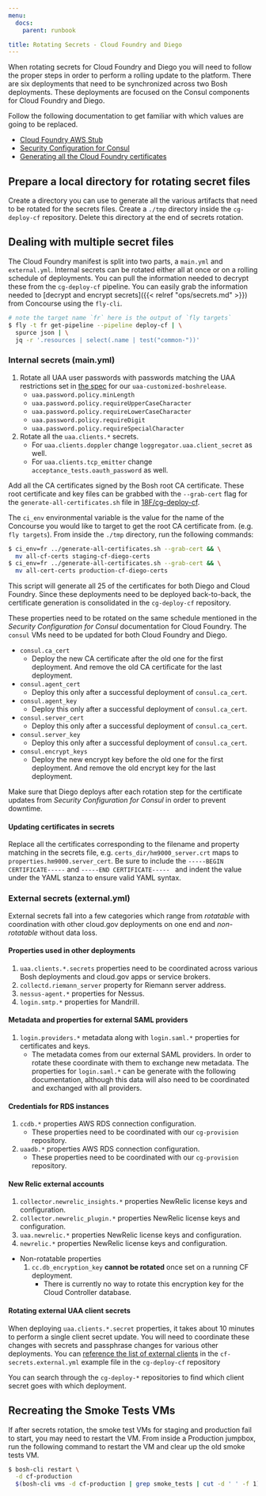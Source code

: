 ```yaml
---
menu:
  docs:
    parent: runbook

title: Rotating Secrets - Cloud Foundry and Diego
---
```


When rotating secrets for Cloud Foundry and Diego you will need to follow the
proper steps in order to perform a rolling update to the platform. There are six
deployments that need to be synchronized across two Bosh deployments. These
deployments are focused on the Consul components for Cloud Foundry and Diego.

Follow the following documentation to get familiar with which values are going
to be replaced.

- [Cloud Foundry AWS Stub](http://docs.cloudfoundry.org/deploying/aws/cf-stub.html)
- [Security Configuration for Consul](http://docs.cloudfoundry.org/deploying/common/consul-security.html)
- [Generating all the Cloud Foundry certificates](https://github.com/18F/cg-deploy-cf#how-to-generate-the-final-manifest)

## Prepare a local directory for rotating secret files

Create a directory you can use to generate all the various artifacts that need
to be rotated for the secrets files. Create a `./tmp` directory inside the
`cg-deploy-cf` repository. Delete this directory at the end of secrets rotation.

## Dealing with multiple secret files

The Cloud Foundry manifest is split into two parts, a `main.yml` and
`external.yml`. Internal secrets can be rotated either all at once or on a
rolling schedule of deployments. You can pull the information needed to decrypt
these from the `cg-deploy-cf` pipeline. You can easily grab the information
needed to [decrypt and encrypt secrets]({{< relref "ops/secrets.md" >}}) from
Concourse using the `fly-cli`.

```sh
# note the target name `fr` here is the output of `fly targets`
$ fly -t fr get-pipeline --pipeline deploy-cf | \
  spurce json | \
  jq -r '.resources | select(.name | test("common-"))'
```

### Internal secrets (main.yml)

1. Rotate all UAA user passwords with passwords matching the UAA restrictions
   set in [the spec](https://github.com/18F/uaa-customized-boshrelease/) for our
   `uaa-customized-boshrelease`.
    - `uaa.password.policy.minLength`
    - `uaa.password.policy.requireUpperCaseCharacter`
    - `uaa.password.policy.requireLowerCaseCharacter`
    - `uaa.password.policy.requireDigit`
    - `uaa.password.policy.requireSpecialCharacter`
1. Rotate all the `uaa.clients.*` secrets.
    - For `uaa.clients.doppler` change `loggregator.uaa.client_secret` as well.
    - For `uaa.clients.tcp_emitter` change `acceptance_tests.oauth_password` as well.

Add all the CA certificates signed by the Bosh root CA certificate. These root
certificate and key files can be grabbed with the `--grab-cert` flag for the
`generate-all-certificates.sh` file in
[18F/cg-deploy-cf](https://github.com/18F/cg-deploy-cf).

The `ci_env` environmental variable is the value for the name of the Concourse
you would like to target to get the root CA certificate from. (e.g. `fly targets`).
From inside the `./tmp` directory, run the following commands:

```sh
$ ci_env=fr ../generate-all-certificates.sh --grab-cert && \
  mv all-cf-certs staging-cf-diego-certs
$ ci_env=fr ../generate-all-certificates.sh --grab-cert && \
  mv all-cert-certs production-cf-diego-certs
```

This script will generate all 25 of the certificates for both Diego and
Cloud Foundry. Since these deployments need to be deployed back-to-back, the
certificate generation is consolidated in the `cg-deploy-cf` repository.

These properties need to be rotated on the same schedule mentioned in the
_Security Configuration for Consul_ documentation for Cloud Foundry. The
`consul` VMs need to be updated for both Cloud Foundry and Diego.

- `consul.ca_cert`
    - Deploy the new CA certificate after the old one for the first deployment.
      And remove the old CA certificate for the last deployment.
- `consul.agent_cert`
    - Deploy this only after a successful deployment of `consul.ca_cert`.
- `consul.agent_key`
    - Deploy this only after a successful deployment of `consul.ca_cert`.
- `consul.server_cert`
    - Deploy this only after a successful deployment of `consul.ca_cert`.
- `consul.server_key`
    - Deploy this only after a successful deployment of `consul.ca_cert`.
- `consul.encrypt_keys`
    - Deploy the new encrypt key before the old one for the first deployment.
      And remove the old encrypt key for the last deployment.

Make sure that Diego deploys after each rotation step for the certificate
updates from _Security Configuration for Consul_ in order to prevent downtime.

#### Updating certificates in secrets

Replace all the certificates corresponding to the filename and property matching
in the secrets file, e.g. `certs_dir/hm9000_server.crt` maps to
`properties.hm9000.server_cert`. Be sure to include the `-----BEGIN
CERTIFICATE-----` and `-----END CERTIFICATE----- ` and indent the value under
the YAML stanza to ensure valid YAML syntax.


### External secrets (external.yml)

External secrets fall into a few categories which range from _rotatable_ with
coordination with other cloud.gov deployments on one end and _non-rotatable_
without data loss.

#### Properties used in other deployments

1. `uaa.clients.*.secrets` properties need to be coordinated across various Bosh
   deployments and cloud.gov apps or service brokers.
1. `collectd.riemann_server` property for Riemann server address.
1. `nessus-agent.*` properties for Nessus.
1. `login.smtp.*` properties for Mandrill.

#### Metadata and properties for external SAML providers

1. `login.providers.*` metadata along with `login.saml.*` properties for
   certificates and keys.
    - The metadata comes from our external SAML providers. In order to rotate
      these coordinate with them to exchange new metadata. The properties for
      `login.saml.*` can be generate with the following documentation, although
      this data will also need to be coordinated and exchanged with all
      providers.

#### Credentials for RDS instances

1. `ccdb.*` properties AWS RDS connection configuration.
    - These properties need to be coordinated with our `cg-provision`
      repository.
1. `uaadb.*` properties AWS RDS connection configuration.
    - These properties need to be coordinated with our `cg-provision`
      repository.

#### New Relic external accounts

1. `collector.newrelic_insights.*` properties NewRelic license keys and
   configuration.
1. `collector.newrelic_plugin.*` properties NewRelic license keys and
   configuration.
1. `uaa.newrelic.*` properties NewRelic license keys and configuration.
1. `newrelic.*` properties NewRelic license keys and configuration.
- Non-rotatable properties
    1. `cc.db_encryption_key` **cannot be rotated** once set on a running CF deployment.
        - There is currently no way to rotate this encryption key for the Cloud
          Controller database.

#### Rotating external UAA client secrets

When deploying `uaa.clients.*.secret` properties, it takes about 10 minutes to
perform a single client secret update. You will need to coordinate these changes
with secrets and passphrase changes for various other deployments. You can
[reference the list of external clients](https://github.com/18F/cg-deploy-cf/blob/master/cf-secrets-example.external.yml#L60-L87)
in the `cf-secrets.external.yml` example file in the `cg-deploy-cf` repository

You can search through the `cg-deploy-*` repositories to find which client secret goes
with which deployment.

## Recreating the Smoke Tests VMs

If after secrets rotation, the smoke test VMs for staging and production fail to
start, you may need to restart the VM. From inside a Production jumpbox, run the
following command to restart the VM and clear up the old smoke tests VM.

```sh
$ bosh-cli restart \
  -d cf-production
  $(bosh-cli vms -d cf-production | grep smoke_tests | cut -d ' ' -f 1)
```

